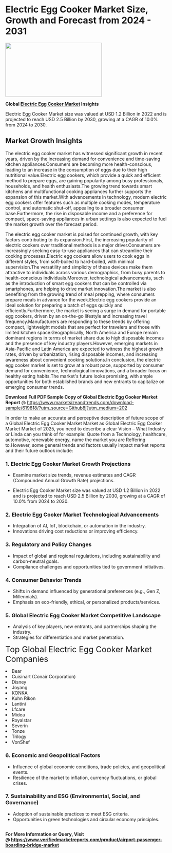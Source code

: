 <H1>Electric Egg Cooker Market Size, Growth and Forecast from 2024 - 2031</H1><img class="aligncenter size-medium wp-image-584254" src="https://thirdeyenews.in/wp-content/uploads/2024/09/Global-Market-Research-300x168.jpeg" alt="" width="300" height="168" /><p><strong>Global&nbsp;<a href="https://www.marketsizeandtrends.com/download-sample/619818/?utm_source=Github8j?utm_medium=202">Electric Egg Cooker Market</a> Insights</strong></p><p>Electric Egg Cooker Market size was valued at USD 1.2 Billion in 2022 and is projected to reach USD 2.5 Billion by 2030, growing at a CAGR of 10.0% from 2024 to 2030.</p><p><h2>Market Growth Insights</h2> <p>The electric egg cooker market has witnessed significant growth in recent years, driven by the increasing demand for convenience and time-saving kitchen appliances.Consumers are becoming more health-conscious, leading to an increase in the consumption of eggs due to their high nutritional value.Electric egg cookers, which provide a quick and efficient method to prepare eggs, are gaining popularity among busy professionals, households, and health enthusiasts.The growing trend towards smart kitchens and multifunctional cooking appliances further supports the expansion of this market.With advancements in technology, modern electric egg cookers offer features such as multiple cooking modes, temperature control, and automatic shut-off, appealing to a broader consumer base.Furthermore, the rise in disposable income and a preference for compact, space-saving appliances in urban settings is also expected to fuel the market growth over the forecast period.</p> <p>The electric egg cooker market is poised for continued growth, with key factors contributing to its expansion.First, the increasing popularity of electric cookers over traditional methods is a major driver.Consumers are increasingly seeking easy-to-use appliances that can streamline their cooking processes.Electric egg cookers allow users to cook eggs in different styles, from soft-boiled to hard-boiled, with minimal supervision.The versatility and simplicity of these devices make them attractive to individuals across various demographics, from busy parents to health-conscious individuals.Moreover, technological advancements, such as the introduction of smart egg cookers that can be controlled via smartphones, are helping to drive market innovation.The market is also benefiting from the growing trend of meal prepping, where consumers prepare meals in advance for the week.Electric egg cookers provide an ideal solution for preparing a batch of eggs quickly and efficiently.Furthermore, the market is seeing a surge in demand for portable egg cookers, driven by an on-the-go lifestyle and increasing travel frequency.Manufacturers are responding to these trends by offering compact, lightweight models that are perfect for travelers and those with limited kitchen space.Geographically, North America and Europe remain dominant regions in terms of market share due to high disposable incomes and the presence of key industry players.However, emerging markets in Asia-Pacific and Latin America are expected to witness the highest growth rates, driven by urbanization, rising disposable incomes, and increasing awareness about convenient cooking solutions.In conclusion, the electric egg cooker market is set to grow at a robust pace, supported by consumer demand for convenience, technological innovations, and a broader focus on healthy eating habits.The market's future looks promising, with ample opportunities for both established brands and new entrants to capitalize on emerging consumer trends.<p><span class=""><strong>Download Full PDF Sample Copy of Global Electric Egg Cooker Market Report</strong> @ <a href="https://www.marketsizeandtrends.com/download-sample/619818/?utm_source=Github8j?utm_medium=202" target="_blank">https://www.marketsizeandtrends.com/download-sample/619818/?utm_source=Github8j?utm_medium=202</a></span></p><p>In order to make an accurate and perceptive description of future scope of a Global&nbsp;Electric Egg Cooker Market Market as Global&nbsp;Electric Egg Cooker Market Market of 2025, you need to describe a clear Vision &ndash; What Industry or Linda can you think of for example: Quote from a Technology, healthcare, automotive, renewable energy, name the market you are Reffering to.However, some general trends and factors usually impact market reports and their future outlook include:</p><h3>1.&nbsp;<strong>Electric Egg Cooker Market Growth Projections</strong></h3><ul><li>Examine market size trends, revenue estimates and CAGR (Compounded Annual Growth Rate) projections.</li><li><p>Electric Egg Cooker Market size was valued at USD 1.2 Billion in 2022 and is projected to reach USD 2.5 Billion by 2030, growing at a CAGR of 10.0% from 2024 to 2030.</p></li></ul><h3>2.&nbsp;<strong>Electric Egg Cooker Market Technological Advancements</strong></h3><ul><li>Integration of AI, IoT, blockchain, or automation in the industry.</li><li>Innovations driving cost reductions or improving efficiency.</li></ul><h3>3.&nbsp;<strong>Regulatory and Policy Changes</strong></h3><ul><li>Impact of global and regional regulations, including sustainability and carbon-neutral goals.</li><li>Compliance challenges and opportunities tied to government initiatives.</li></ul><h3>4.&nbsp;<strong>Consumer Behavior Trends</strong></h3><ul><li>Shifts in demand influenced by generational preferences (e.g., Gen Z, Millennials).</li><li>Emphasis on eco-friendly, ethical, or personalized products/services.</li></ul><h3>5.&nbsp;<strong>Global Electric Egg Cooker Market Competitive Landscape</strong></h3><ul><li>Analysis of key players, new entrants, and partnerships shaping the industry.</li><li>Strategies for differentiation and market penetration.</li></ul><p data-pm-slice="1 1 []"><span style="color: inherit; font-family: inherit; font-size: 25px;">Top Global Electric Egg Cooker Market Companies</span></p><div class="" data-test-id=""><p><li>Bear</li><li> Cuisinart (Conair Corporation)</li><li> Disney</li><li> Joyang</li><li> KONKA</li><li> Kuhn Rikon</li><li> Lantini</li><li> Lfcare</li><li> Midea</li><li> Royalstar</li><li> Severin</li><li> Tonze</li><li> Trilogy</li><li> VonShef</li></p></div><h3>6.&nbsp;<strong>Economic and Geopolitical Factors</strong></h3><ul><li>Influence of global economic conditions, trade policies, and geopolitical events.</li><li>Resilience of the market to inflation, currency fluctuations, or global crises.</li></ul><h3>7.&nbsp;<strong>Sustainability and ESG (Environmental, Social, and Governance)</strong></h3><ul><li>Adoption of sustainable practices to meet ESG criteria.</li><li>Opportunities in green technologies and circular economy principles.</li></ul><h2><strong style="font-size: 14px;">For More Information or Query, Visit @&nbsp;</strong><a style="background-color: #ffffff; font-size: 14px;" href="https://www.marketsizeandtrends.com/report/electric-egg-cooker-market/" target="_blank">https://www.verifiedmarketreports.com/product/airport-passenger-boarding-bridge-market</a></h2>